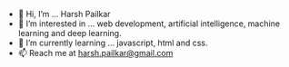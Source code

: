 - 👋 Hi, I’m ... Harsh Pailkar
- 👀 I’m interested in ... web development, artificial intelligence, machine learning and deep learning.
- 🌱 I’m currently learning ... javascript, html and css.
- 📫 Reach me at harsh.pailkar@gmail.com
